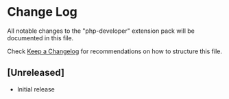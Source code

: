 # Change Log

All notable changes to the "php-developer" extension pack will be documented in this file.

Check [Keep a Changelog](http://keepachangelog.com/) for recommendations on how to structure this file.

## [Unreleased]

- Initial release
